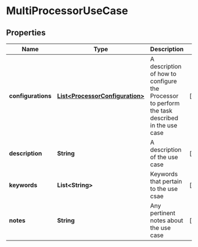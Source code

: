 # MultiProcessorUseCase

## Properties
Name | Type | Description | Notes
------------ | ------------- | ------------- | -------------
**configurations** | [**List&lt;ProcessorConfiguration&gt;**](ProcessorConfiguration.md) | A description of how to configure the Processor to perform the task described in the use case |  [optional]
**description** | **String** | A description of the use case |  [optional]
**keywords** | **List&lt;String&gt;** | Keywords that pertain to the use csae |  [optional]
**notes** | **String** | Any pertinent notes about the use case |  [optional]
